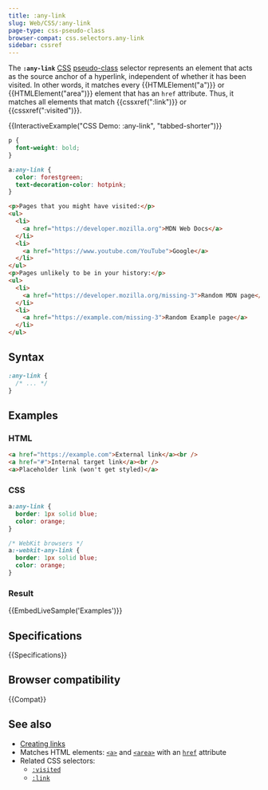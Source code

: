 ```yaml
---
title: :any-link
slug: Web/CSS/:any-link
page-type: css-pseudo-class
browser-compat: css.selectors.any-link
sidebar: cssref
---
```


The **`:any-link`** [CSS](/en-US/docs/Web/CSS) [pseudo-class](/en-US/docs/Web/CSS/Reference/Selectors/Pseudo-classes) selector represents an element that acts as the source anchor of a hyperlink, independent of whether it has been visited. In other words, it matches every {{HTMLElement("a")}} or {{HTMLElement("area")}} element that has an `href` attribute. Thus, it matches all elements that match {{cssxref(":link")}} or {{cssxref(":visited")}}.

{{InteractiveExample("CSS Demo: :any-link", "tabbed-shorter")}}

```css interactive-example
p {
  font-weight: bold;
}

a:any-link {
  color: forestgreen;
  text-decoration-color: hotpink;
}
```

```html interactive-example
<p>Pages that you might have visited:</p>
<ul>
  <li>
    <a href="https://developer.mozilla.org">MDN Web Docs</a>
  </li>
  <li>
    <a href="https://www.youtube.com/YouTube">Google</a>
  </li>
</ul>
<p>Pages unlikely to be in your history:</p>
<ul>
  <li>
    <a href="https://developer.mozilla.org/missing-3">Random MDN page</a>
  </li>
  <li>
    <a href="https://example.com/missing-3">Random Example page</a>
  </li>
</ul>
```

## Syntax

```css
:any-link {
  /* ... */
}
```

## Examples

### HTML

```html
<a href="https://example.com">External link</a><br />
<a href="#">Internal target link</a><br />
<a>Placeholder link (won't get styled)</a>
```

### CSS

```css
a:any-link {
  border: 1px solid blue;
  color: orange;
}

/* WebKit browsers */
a:-webkit-any-link {
  border: 1px solid blue;
  color: orange;
}
```

### Result

{{EmbedLiveSample('Examples')}}

## Specifications

{{Specifications}}

## Browser compatibility

{{Compat}}

## See also

- [Creating links](/en-US/docs/Learn_web_development/Core/Structuring_content/Creating_links)
- Matches HTML elements: [`<a>`](/en-US/docs/Web/HTML/Reference/Elements/a) and [`<area>`](/en-US/docs/Web/HTML/Reference/Elements/area) with an [`href`](/en-US/docs/Web/HTML/Reference/Elements/a#href) attribute
- Related CSS selectors:
  - [`:visited`](/en-US/docs/Web/CSS/:visited)
  - [`:link`](/en-US/docs/Web/CSS/:link)
